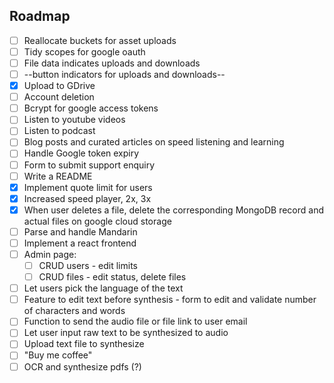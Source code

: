 ## Roadmap

- [ ] Reallocate buckets for asset uploads
- [ ] Tidy scopes for google oauth
- [ ] File data indicates uploads and downloads
- [ ] --button indicators for uploads and downloads--
- [x] Upload to GDrive
- [ ] Account deletion
- [ ] Bcrypt for google access tokens
- [ ] Listen to youtube videos
- [ ] Listen to podcast
- [ ] Blog posts and curated articles on speed listening and learning
- [ ] Handle Google token expiry
- [ ] Form to submit support enquiry
- [ ] Write a README
- [x] Implement quote limit for users
- [x] Increased speed player, 2x, 3x
- [x] When user deletes a file, delete the corresponding MongoDB record and actual files on google cloud storage
- [ ] Parse and handle Mandarin
- [ ] Implement a react frontend
- [ ] Admin page:
  - [ ] CRUD users - edit limits
  - [ ] CRUD files - edit status, delete files
- [ ] Let users pick the language of the text
- [ ] Feature to edit text before synthesis - form to edit and validate number of characters and words
- [ ] Function to send the audio file or file link to user email
- [ ] Let user input raw text to be synthesized to audio
- [ ] Upload text file to synthesize
- [ ] "Buy me coffee"
- [ ] OCR and synthesize pdfs (?)
